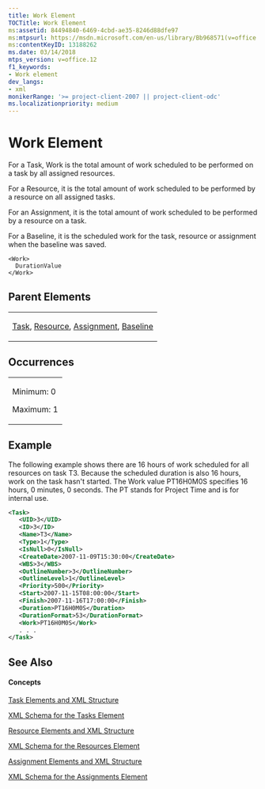 ```yaml
---
title: Work Element
TOCTitle: Work Element
ms:assetid: 84494840-6469-4cbd-ae35-8246d88dfe97
ms:mtpsurl: https://msdn.microsoft.com/en-us/library/Bb968571(v=office.12)
ms:contentKeyID: 13188262
ms.date: 03/14/2018
mtps_version: v=office.12
f1_keywords:
- Work element
dev_langs:
- xml
monikerRange: '>= project-client-2007 || project-client-odc'
ms.localizationpriority: medium
---
```


# Work Element




For a Task, Work is the total amount of work scheduled to be performed on a task by all assigned resources.

For a Resource, it is the total amount of work scheduled to be performed by a resource on all assigned tasks.

For an Assignment, it is the total amount of work scheduled to be performed by a resource on a task.

For a Baseline, it is the scheduled work for the task, resource or assignment when the baseline was saved.

    <Work>
      DurationValue
    </Work>

## Parent Elements

<table>
<colgroup>
<col style="width: 100%" />
</colgroup>
<tbody>
<tr class="odd">
<td><p><a href="task-element.md">Task</a>, <a href="resource-element.md">Resource</a>, <a href="assignment-element.md">Assignment</a>, <a href="baseline-element.md">Baseline</a></p></td>
</tr>
</tbody>
</table>

## Occurrences

<table>
<colgroup>
<col style="width: 100%" />
</colgroup>
<tbody>
<tr class="odd">
<td><p>Minimum: 0</p>
<p>Maximum: 1</p></td>
</tr>
</tbody>
</table>

## Example

The following example shows there are 16 hours of work scheduled for all resources on task T3. Because the scheduled duration is also 16 hours, work on the task hasn't started. The Work value PT16H0M0S specifies 16 hours, 0 minutes, 0 seconds. The PT stands for Project Time and is for internal use.

``` xml
<Task>
   <UID>3</UID>
   <ID>3</ID>
   <Name>T3</Name>
   <Type>1</Type>
   <IsNull>0</IsNull>
   <CreateDate>2007-11-09T15:30:00</CreateDate>
   <WBS>3</WBS>
   <OutlineNumber>3</OutlineNumber>
   <OutlineLevel>1</OutlineLevel>
   <Priority>500</Priority>
   <Start>2007-11-15T08:00:00</Start>
   <Finish>2007-11-16T17:00:00</Finish>
   <Duration>PT16H0M0S</Duration>
   <DurationFormat>53</DurationFormat>
   <Work>PT16H0M0S</Work>
   . . .
</Task>
```

## See Also

#### Concepts

[Task Elements and XML Structure](task-elements-and-xml-structure.md)

[XML Schema for the Tasks Element](xml-schema-for-the-tasks-element.md)

[Resource Elements and XML Structure](resource-elements-and-xml-structure.md)

[XML Schema for the Resources Element](xml-schema-for-the-resources-element.md)

[Assignment Elements and XML Structure](assignment-elements-and-xml-structure.md)

[XML Schema for the Assignments Element](xml-schema-for-the-assignments-element.md)

